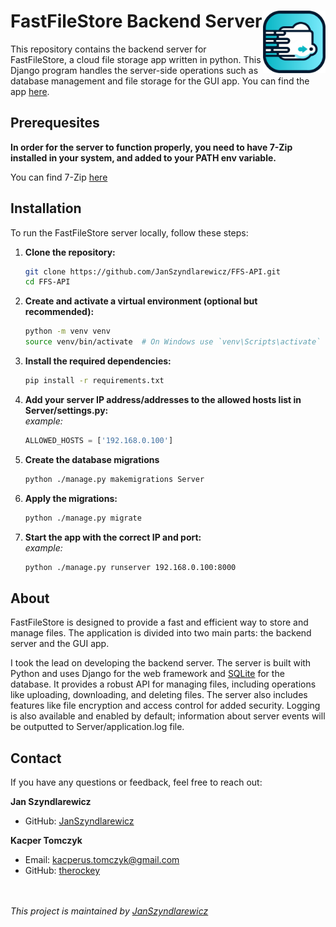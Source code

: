 # FastFileStore Backend Server<img src="app_icon.png" alt="App Icon" width="100" align="right">

This repository contains the backend server for FastFileStore, a cloud file storage app written in python. This Django program handles the server-side operations such as database management and file storage for the GUI app. You can find the app [here](https://github.com/therockey/FFS-GUI).

## Prerequesites

**In order for the server to function properly, you need to have 7-Zip installed in your system, and added to your PATH env variable.**

You can find 7-Zip [here](https://www.7-zip.org/)

## Installation

To run the FastFileStore server locally, follow these steps:

1. **Clone the repository:**
   ```bash
   git clone https://github.com/JanSzyndlarewicz/FFS-API.git
   cd FFS-API
   ```
2. **Create and activate a virtual environment (optional but recommended):**
   ```bash
   python -m venv venv
   source venv/bin/activate  # On Windows use `venv\Scripts\activate`
   ```
3. **Install the required dependencies:**
   ```bash
   pip install -r requirements.txt
   ```
4. **Add your server IP address/addresses to the allowed hosts list in Server/settings.py:**  
   *example:*
   ```python
   ALLOWED_HOSTS = ['192.168.0.100']
   ```
6. **Create the database migrations**
   ```bash
   python ./manage.py makemigrations Server
   ```
5. **Apply the migrations:**
   ```bash
   python ./manage.py migrate
   ```
5. **Start the app with the correct IP and port:**  
   *example:*
   ```bash
   python ./manage.py runserver 192.168.0.100:8000
   ```
   
## About
FastFileStore is designed to provide a fast and efficient way to store and manage files. The application is divided into two main parts: the backend server and the GUI app.

I took the lead on developing the backend server. The server is built with Python and uses Django for the web framework and [SQLite](https://sqlite.org/) for the database. It provides a robust API for managing files, including operations like uploading, downloading, and deleting files. The server also includes features like file encryption and access control for added security. Logging is also available and enabled by default; information about server events will be outputted to Server/application.log file.

## Contact
If you have any questions or feedback, feel free to reach out:

**Jan Szyndlarewicz**
   - GitHub: [JanSzyndlarewicz](https://github.com/JanSzyndlarewicz)

**Kacper Tomczyk**
   - Email: kacperus.tomczyk@gmail.com
   - GitHub: [therockey](https://github.com/therockey)

<br><br>
*This project is maintained by [JanSzyndlarewicz](https://github.com/JanSzyndlarewicz)*
